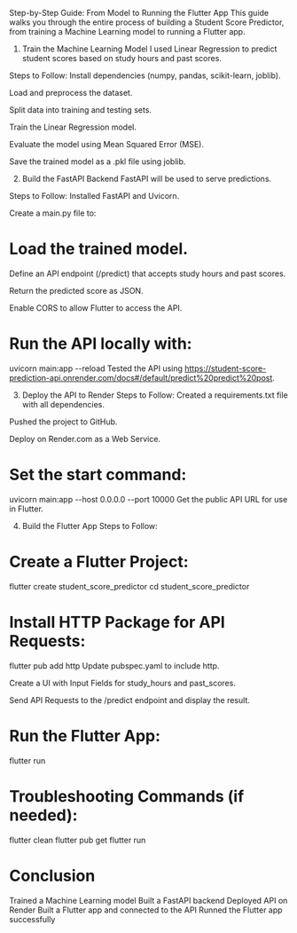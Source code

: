 Step-by-Step Guide: From Model to Running the Flutter App
This guide walks you through the entire process of building a Student Score Predictor, from training a Machine Learning model to running a Flutter app.

1. Train the Machine Learning Model
I used Linear Regression to predict student scores based on study hours and past scores.

Steps to Follow:
Install dependencies (numpy, pandas, scikit-learn, joblib).

Load and preprocess the dataset.

Split data into training and testing sets.

Train the Linear Regression model.

Evaluate the model using Mean Squared Error (MSE).

Save the trained model as a .pkl file using joblib.

2. Build the FastAPI Backend
FastAPI will be used to serve predictions.

Steps to Follow:
Installed FastAPI and Uvicorn.

Create a main.py file to:

# Load the trained model.

Define an API endpoint (/predict) that accepts study hours and past scores.

Return the predicted score as JSON.

Enable CORS to allow Flutter to access the API.

# Run the API locally with:
uvicorn main:app --reload
Tested the API using https://student-score-prediction-api.onrender.com/docs#/default/predict%20predict%20post.

3. Deploy the API to Render
Steps to Follow:
Created a requirements.txt file with all dependencies.

Pushed the project to GitHub.

Deploy on Render.com as a Web Service.

# Set the start command:
uvicorn main:app --host 0.0.0.0 --port 10000
Get the public API URL for use in Flutter.

4. Build the Flutter App
Steps to Follow:
# Create a Flutter Project:
flutter create student_score_predictor
cd student_score_predictor

# Install HTTP Package for API Requests:
flutter pub add http
Update pubspec.yaml to include http.

Create a UI with Input Fields for study_hours and past_scores.

Send API Requests to the /predict endpoint and display the result.

# Run the Flutter App:
flutter run

# Troubleshooting Commands (if needed):
flutter clean
flutter pub get
flutter run

# Conclusion
 Trained a Machine Learning model
 Built a FastAPI backend
 Deployed API on Render
 Built a Flutter app and connected to the API
 Runned the Flutter app successfully
